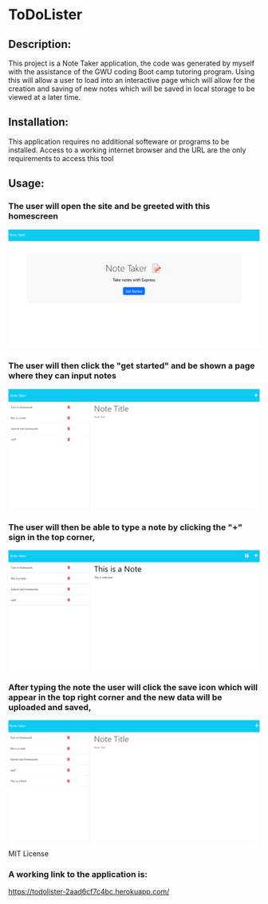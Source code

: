 # ToDoLister

## Description:
This project is a Note Taker application, the code was generated by myself with the assistance of the GWU coding Boot camp tutoring program. Using this will allow a user to load into an interactive page which will allow for the creation and saving of new notes which will be saved in local storage to be viewed at a later time.

## Installation:
This application requires no additional softeware or programs to be installed. Access to a working internet browser and the URL are the only requirements to access this tool

## Usage: 
### The user will open the site and be greeted with this homescreen
![](./Assets/rmeimgs/td1.png)

### The user will then click the "get started" and be shown a page where they can input notes
![](./Assets/rmeimgs/td2.png)

### The user will then be able to type a note by clicking the "+" sign in the top corner,
![](./Assets/rmeimgs/td3.png)

### After typing the note the user will click the save icon which will appear in the top right corner and the new data will be uploaded and saved,
![](./Assets/rmeimgs/td4.png)

MIT License

### A working link to the application is:
https://todolister-2aad6cf7c4bc.herokuapp.com/
